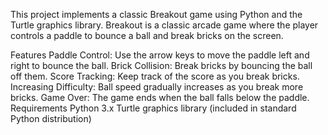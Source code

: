 This project implements a classic Breakout game using Python and the Turtle graphics library. Breakout is a classic arcade game where the player controls a paddle to bounce a ball and break bricks on the screen.

Features
Paddle Control: Use the arrow keys to move the paddle left and right to bounce the ball.
Brick Collision: Break bricks by bouncing the ball off them.
Score Tracking: Keep track of the score as you break bricks.
Increasing Difficulty: Ball speed gradually increases as you break more bricks.
Game Over: The game ends when the ball falls below the paddle.
Requirements
Python 3.x
Turtle graphics library (included in standard Python distribution)
